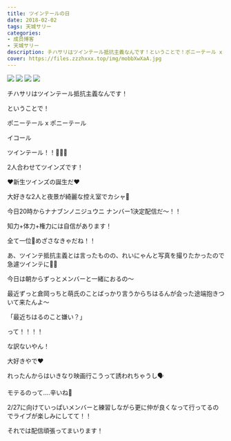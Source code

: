 ```yaml
---
title: ツインテールの日
date: 2018-02-02
tags: 天城サリー
categories: 
- 成员博客
- 天城サリー
description: チハサリはツインテール抵抗主義なんです！ということで！ポニーテール x ポニーテール イコールツインテール！！👱🏻‍♀️2人合わせてツインズです！❤️新生ツインズの誕生だ❤️大好きな2人と夜景が綺麗な控え室でカ...
cover: https://files.zzzhxxx.top/img/mobbXwXaA.jpg 
---
```

![](https://files.zzzhxxx.top/img/mobbXwXaA.jpg)
![](https://files.zzzhxxx.top/img/mobZxYlne.jpg)
![](https://files.zzzhxxx.top/img/mobGtzBOS.jpg)
![](https://files.zzzhxxx.top/img/mobiZbmux.jpg)



チハサリはツインテール抵抗主義なんです！

ということで！

ポニーテール x ポニーテール 

イコール

ツインテール！！👱🏻‍♀️

2人合わせてツインズです！

❤️新生ツインズの誕生だ❤️



大好きな2人と夜景が綺麗な控え室でカシャ📸

今日20時からナナブンノニジュウニ ナンバー1決定配信だ〜！！

知力+体力+権力には自信があります！

全て一位🥇めざさなきゃだね！！


あ、ツインテ抵抗主義とは言ったものの、れいにゃんと写真を撮りたかったので急遽ツインテに👧🏻

今日は朝からずっとメンバーと一緒におるの〜

最近ずっと倉岡っちと萌氏のことばっかり言うからちはるんが会った途端抱きついて来たんよ〜

「最近ちはるのこと嫌い？」

って！！！！

な訳ないやん！

大好きやで❤️

れったんからはいきなり映画行こうって誘われちゃうし🗣



モテるのって....辛いね🤔

2/27に向けていっぱいメンバーと練習しながら更に仲が良くなって行ってるのでライブが楽しみにしてて！！

それでは配信頑張ってまいります！




